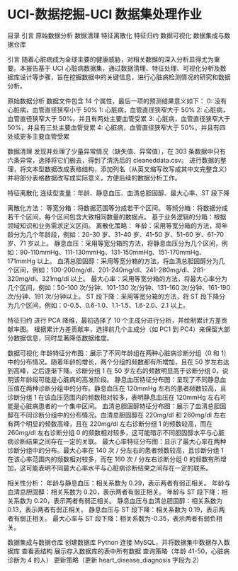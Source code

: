 # UCI-数据挖掘-UCI 数据集处理作业
目录
引言
原始数据分析
数据清理
特征离散化
特征归约
数据可视化
数据集成与数据仓库

引言
随着心脏病成为全球主要的健康威胁，对相关数据的深入分析显得尤为重要。本报告基于 UCI 心脏病数据集，通过数据清理、特征处理、可视化分析及数据库设计等步骤，旨在挖掘数据中的关键信息，进行心脏病检测情况的研究和数据分析。

原始数据分析
数据文件包含 14 个属性，最后一项的预测结果意义如下：
0: 没有心脏病，血管直径狭窄小于 50%
1: 心脏病，血管直径狭窄大于 50%
2: 心脏病，血管直径狭窄大于 50%，并且有两处主要血管受累
3: 心脏病，血管直径狭窄大于 50%，并且有三处主要血管受累
4: 心脏病，血管直径狭窄大于 50%，并且有四处或更多主要血管受累

数据清理
发现并处理了少量异常情况（缺失值、异常值），在 303 条数据中只有六条异常，选择将它们删去，得到了清洗后的 cleaneddata.csv。
进行数据的整理，将文本型数据改成表格结构，添加列名（从英文缩写改写成其中文完整含义）并将部分表格数据改写成实际意义，方便后续的数据分析工作。

特征离散化
连续型变量：年龄、静息血压、血清总胆固醇、最大心率、ST 段下降

离散化方法：
等宽分箱：将数据范围等分成若干个区间。
等频分箱：将数据分成若干个区间，每个区间包含大致相同数量的数据点。
基于业务逻辑的分箱：根据领域知识和业务需求定义区间。
离散化策略：
年龄：采用等宽分箱的方法，将年龄分为几个年龄段，例如：20-30 岁、31-40 岁、41-50 岁、51-60 岁、61-70 岁、71 岁以上。
静息血压：采用等宽分箱的方法，将静息血压分为几个区间，例如：90-110mmHg、111-130mmHg、131-150mmHg、151-170mmHg、171mmHg 以上。
血清总胆固醇：采用等宽分箱的方法，将血清总胆固醇分为几个区间，例如：100-200mg/dl、201-240mg/dl、241-280mg/dl、281-320mg/dl、321mg/dl 以上。
最大心率：采用等宽分箱的方法，将最大心率分为几个区间，例如：50-100 次/分钟、101-130 次/分钟、131-160 次/分钟、161-190 次/分钟、191 次/分钟以上。
ST 段下降：采用等宽分箱的方法，将 ST 段下降分为几个区间，例如：0-0.5、0.6-1.0、1.1-1.5、1.6-2.0、2.1 以上。

特征归约
进行 PCA 降维，最初选择了 10 个主成分进行分析，并绘制累计方差贡献率图。
根据累计方差贡献率，选择前几个主成分（如 PC1 到 PC4）来保留大部分数据信息，同时显著降低数据维度。

数据可视化
年龄特征分布图：展示了不同年龄组在两种心脏病诊断分组（0 和 1）中的分布情况。随着年龄的增长，两个分组的频数都有所增加，且在 50 岁左右达到高峰，之后逐渐下降。诊断分组 1 在 50 岁左右的频数明显高于诊断分组 0，说明该年龄段可能是心脏病的高发阶段。
静息血压特征分布图：呈现了不同静息血压值在两种诊断分组中的分布。静息血压在 120mmHg 左右的患者频数较高，且诊断分组 1 在该血压范围内的频数相对较多，表明静息血压在 120mmHg 左右可能是心脏病患者的一个集中区间。
血清总胆固醇特征分布图：展示了血清总胆固醇在不同诊断分组中的分布情况。血清总胆固醇在 220mg/dl 和 260mg/dl 左右有两个明显的频数高峰，且在 220mg/dl 左右诊断分组 1 的频数较高，而在 260mg/dl 左右诊断分组 0 的频数相对较多，这可能暗示不同胆固醇水平与心脏病诊断结果之间存在一定的关联。
最大心率特征分布图：显示了最大心率在两种诊断分组中的分布。最大心率在 140 次 / 分左右的患者频数较高，且诊断分组 1 在该心率范围内的频数相对较多，而在 160 次 / 分左右诊断分组 0 的频数有所增加，这可能表明不同最大心率水平与心脏病诊断结果之间存在一定的联系。

相关性分析：
年龄与静息血压：相关系数为 0.29，表示两者有弱正相关。
年龄与血清总胆固醇：相关系数为 0.20，表示两者有弱正相关。
年龄与 ST 段下降：相关系数为 0.20，表示两者有弱正相关。
静息血压与血清总胆固醇：相关系数为 0.13，表示两者有弱正相关。
静息血压与 ST 段下降：相关系数为 0.19，表示两者有弱正相关。
最大心率与 ST 段下降：相关系数为-0.35，表示两者有弱负相关。

数据集成与数据仓库
创建数据库
Python 连接 MySQL，并将数据集中数据存入数据库
查看表结构
展示存入数据库的表中所有数据
查询策略（年龄 41-50，心脏病诊断为 4 的人）
更新策略（更新 heart_disease_diagnosis 字段为 2）
